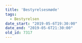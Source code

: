```yaml
---
title: 'Bestyrelsesmøde'
tags:
  - Bestyrelsen
date_start: "2019-05-6T19:30:00"
date_end: "2019-05-6T21:30:00"
old_id: 7317
---
```

